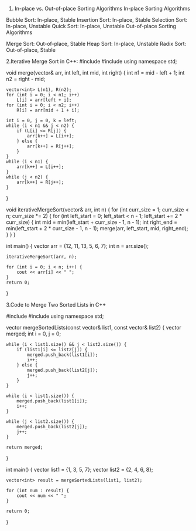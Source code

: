 1. In-place vs. Out-of-place Sorting Algorithms
In-place Sorting Algorithms

Bubble Sort: In-place, Stable
Insertion Sort: In-place, Stable
Selection Sort: In-place, Unstable
Quick Sort: In-place, Unstable
Out-of-place Sorting Algorithms

Merge Sort: Out-of-place, Stable
Heap Sort: In-place, Unstable
Radix Sort: Out-of-place, Stable

2.Iterative Merge Sort in C++:
#include <iostream>
#include <vector>
using namespace std;

void merge(vector<int>& arr, int left, int mid, int right) {
    int n1 = mid - left + 1;
    int n2 = right - mid;

    vector<int> L(n1), R(n2);
    for (int i = 0; i < n1; i++)
        L[i] = arr[left + i];
    for (int i = 0; i < n2; i++)
        R[i] = arr[mid + 1 + i];

    int i = 0, j = 0, k = left;
    while (i < n1 && j < n2) {
        if (L[i] <= R[j]) {
            arr[k++] = L[i++];
        } else {
            arr[k++] = R[j++];
        }
    }
    while (i < n1) {
        arr[k++] = L[i++];
    }
    while (j < n2) {
        arr[k++] = R[j++];
    }
}

void iterativeMergeSort(vector<int>& arr, int n) {
    for (int curr_size = 1; curr_size < n; curr_size *= 2) {
        for (int left_start = 0; left_start < n - 1; left_start += 2 * curr_size) {
            int mid = min(left_start + curr_size - 1, n - 1);
            int right_end = min(left_start + 2 * curr_size - 1, n - 1);
            merge(arr, left_start, mid, right_end);
        }
    }
}

int main() {
    vector<int> arr = {12, 11, 13, 5, 6, 7};
    int n = arr.size();

    iterativeMergeSort(arr, n);

    for (int i = 0; i < n; i++) {
        cout << arr[i] << " ";
    }
    return 0;
}

3.Code to Merge Two Sorted Lists in C++

#include <iostream>
#include <vector>
using namespace std;

vector<int> mergeSortedLists(const vector<int>& list1, const vector<int>& list2) {
    vector<int> merged;
    int i = 0, j = 0;

    while (i < list1.size() && j < list2.size()) {
        if (list1[i] <= list2[j]) {
            merged.push_back(list1[i]);
            i++;
        } else {
            merged.push_back(list2[j]);
            j++;
        }
    }

    while (i < list1.size()) {
        merged.push_back(list1[i]);
        i++;
    }

    while (j < list2.size()) {
        merged.push_back(list2[j]);
        j++;
    }

    return merged;
}

int main() {
    vector<int> list1 = {1, 3, 5, 7};
    vector<int> list2 = {2, 4, 6, 8};

    vector<int> result = mergeSortedLists(list1, list2);

    for (int num : result) {
        cout << num << " ";
    }

    return 0;
}
